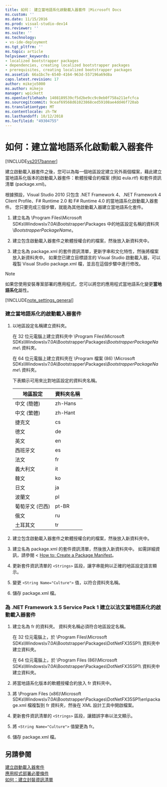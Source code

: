 ```yaml
---
title: 如何： 建立當地語系化啟動載入器套件 |Microsoft Docs
ms.custom: ''
ms.date: 11/15/2016
ms.prod: visual-studio-dev14
ms.reviewer: ''
ms.suite: ''
ms.technology:
- vs-ide-deployment
ms.tgt_pltfrm: ''
ms.topic: article
helpviewer_keywords:
- localized bootstrapper packages
- dependencies, creating localized bootstrapper packages
- prerequisites, creating localized bootstrapper packages
ms.assetid: 66a1bc7e-6540-4164-963d-557196a69d8a
caps.latest.revision: 17
author: mikejo5000
ms.author: mikejo
manager: wpickett
ms.openlocfilehash: 1408189539cf5d2be9cc9c0eb0f758a211efcfca
ms.sourcegitcommit: 9ceaf69568d61023868ced59108ae4dd46f720ab
ms.translationtype: MT
ms.contentlocale: zh-TW
ms.lasthandoff: 10/12/2018
ms.locfileid: "49304755"
---
```

# <a name="how-to-create-a-localized-bootstrapper-package"></a>如何：建立當地語系化啟動載入器套件
[!INCLUDE[vs2017banner](../includes/vs2017banner.md)]

建立啟動載入器套件之後，您可以為每一個地區設定建立另外兩個檔案，藉此建立當地語系化版本的啟動載入器套件：軟體授權合約檔案 (例如 eula.rtf) 和套件資訊清單 (package.xml)。  
  
 根據預設，Visual Studio 2010 只包含 .NET Framework 4、.NET Framework 4 Client Profile、F# Runtime 2.0 和 F# Runtime 4.0 的當地語系化啟動載入器套件。 您只要完成三個步驟，就能為其他啟動載入器建立當地語系化套件。  
  
1.  建立名為 \Program Files\Microsoft SDKs\Windows\v7.0A\Bootstrapper\Packages 中的地區設定名稱的資料夾\\*BootstrapperPackageName*。  
  
2.  建立包含啟動載入器套件之軟體授權合約的檔案，然後放入新資料夾中。  
  
3.  建立名為 package.xml 的套件資訊清單，更新字串和文化特性，然後將檔案放入新資料夾中。 如果您已建立目標語言的 Visual Studio 啟動載入器，可以複製 Visual Studio package.xml 檔，並且在這個步驟中進行修改。  
  
> [!NOTE]
>  如果您使用安裝專案部署的應用程式，您可以將您的應用程式當地語系化變更**當地語系化**屬性。  
  
 [!INCLUDE[note_settings_general](../includes/note-settings-general-md.md)]  
  
### <a name="to-create-a-localized-bootstrapper-package"></a>建立當地語系化的啟動載入器套件  
  
1.  以地區設定名稱建立資料夾。  
  
     在 32 位元電腦上建立資料夾中 \Program Files\Microsoft SDKs\Windows\v7.0A\Bootstrapper\Packages\\*BootstrapperPackageName*\ 資料夾。  
  
     在 64 位元電腦上建立資料夾在 \Program 檔案 (86) \Microsoft SDKs\Windows\v7.0A\Bootstrapper\Packages\\*BootstrapperPackageName*\ 資料夾。  
  
     下表顯示可用來比對地區設定的資料夾名稱。  
  
    |地區設定|資料夾名稱|  
    |------------|-----------------|  
    |中文 (簡體)|zh-Hans|  
    |中文 (繁體)|zh-Hant|  
    |捷克文|cs|  
    |德文|de|  
    |英文|en|  
    |西班牙文|es|  
    |法文|fr|  
    |義大利文|it|  
    |韓文|ko|  
    |日文|ja|  
    |波蘭文|pl|  
    |葡萄牙文 (巴西)|pt-BR|  
    |俄文|ru|  
    |土耳其文|tr|  
  
2.  建立包含啟動載入器套件之軟體授權合約的檔案，然後放入新資料夾中。  
  
3.  建立名為 package.xml 的套件資訊清單，然後放入新資料夾中。 如需詳細資訊，請參閱 < [How to: Create a Package Manifest](../deployment/how-to-create-a-package-manifest.md)。  
  
4.  更新套件資訊清單的 `<Strings>` 區段，讓字串能夠以正確的地區設定語言顯示。  
  
5.  變更 `<String Name="Culture">` 值，以符合資料夾名稱。  
  
6.  儲存 package.xml 檔。  
  
### <a name="to-create-a-bootstrapper-package-for-net-framework-35-service-pack-1-localized-in-french"></a>為 .NET Framework 3.5 Service Pack 1 建立以法文當地語系化的啟動載入器套件  
  
1.  建立名為 fr 的資料夾。 資料夾名稱必須符合地區設定名稱。  
  
     在 32 位元電腦上，於 \Program Files\Microsoft SDKs\Windows\v7.0A\Bootstrapper\Packages\DotNetFX35SP1\ 資料夾中建立資料夾。  
  
     在 64 位元電腦上，於 \Program Files (86)\Microsoft SDKs\Windows\v7.0A\Bootstrapper\Packages\DotNetFX35SP1\ 資料夾中建立資料夾。  
  
2.  將當地語系化版本的軟體授權合約放入 fr 資料夾中。  
  
3.  將 \Program Files (x86)\Microsoft SDKs\Windows\v7.0A\Bootstrapper\Packages\DotNetFX35SP1\en\package.xml 檔複製到 fr 資料夾，然後在 XML 設計工具中開啟檔案。  
  
4.  更新套件資訊清單的 `<Strings>` 區段，讓錯誤字串以法文顯示。  
  
5.  將 `<String Name="Culture">` 值變更為 fr。  
  
6.  儲存 package.xml 檔。  
  
## <a name="see-also"></a>另請參閱  
 [建立啟動載入器套件](../deployment/creating-bootstrapper-packages.md)   
 [應用程式部署必要條件](../deployment/application-deployment-prerequisites.md)   
 [如何：建立封裝資訊清單](../deployment/how-to-create-a-package-manifest.md)



